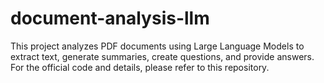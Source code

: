# document-analysis-llm
This project analyzes PDF documents using Large Language Models to extract text, generate summaries, create questions, and provide answers. For the official code and details, please refer to this repository.
